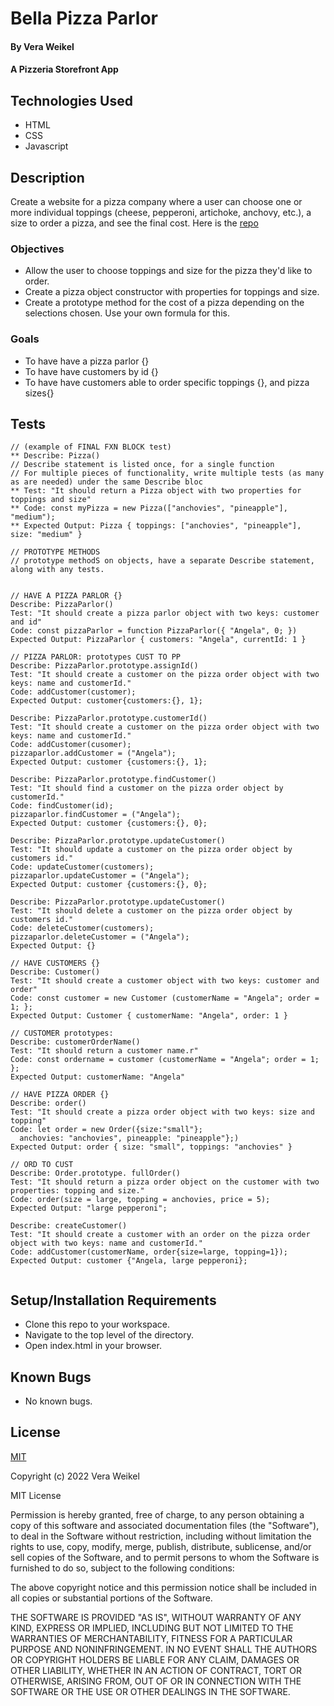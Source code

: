 
# Bella Pizza Parlor

#### By Vera Weikel

#### A Pizzeria  Storefront App

## Technologies Used

* HTML 
* CSS 
* Javascript

## Description
Create a website for a pizza company where a user can choose one or more individual toppings (cheese, pepperoni, artichoke, anchovy, etc.), a size to order a pizza, and see the final cost. Here is the [repo](https://github.com/QuietEvolver/bella-pizza-parlor.git)

### Objectives 
* Allow the user to choose toppings and size for the pizza they'd like to order.
* Create a pizza object constructor with properties for toppings and size.
* Create a prototype method for the cost of a pizza depending on the selections chosen. Use your own formula for this.

### Goals
- To have have a pizza parlor {}
- To have have customers by id {}
- To have have customers able to order specific toppings {}, and pizza sizes{}

## Tests
```
// (example of FINAL FXN BLOCK test)
** Describe: Pizza()           
// Describe statement is listed once, for a single function
// For multiple pieces of functionality, write multiple tests (as many as are needed) under the same Describe bloc
** Test: "It should return a Pizza object with two properties for toppings and size"
** Code: const myPizza = new Pizza(["anchovies", "pineapple"], "medium");
** Expected Output: Pizza { toppings: ["anchovies", "pineapple"], size: "medium" }

// PROTOTYPE METHODS
// prototype methodS on objects, have a separate Describe statement, along with any tests.


// HAVE A PIZZA PARLOR {}
Describe: PizzaParlor()           
Test: "It should create a pizza parlor object with two keys: customer and id"
Code: const pizzaParlor = function PizzaParlor({ "Angela", 0; }) 
Expected Output: PizzaParlor { customers: "Angela", currentId: 1 }

// PIZZA PARLOR: prototypes CUST TO PP
Describe: PizzaParlor.prototype.assignId()           
Test: "It should create a customer on the pizza order object with two keys: name and customerId."
Code: addCustomer(customer);
Expected Output: customer{customers:{}, 1};

Describe: PizzaParlor.prototype.customerId()           
Test: "It should create a customer on the pizza order object with two keys: name and customerId."
Code: addCustomer(cusomer);
pizzaparlor.addCustomer = ("Angela");
Expected Output: customer {customers:{}, 1};
 
Describe: PizzaParlor.prototype.findCustomer()           
Test: "It should find a customer on the pizza order object by customerId."
Code: findCustomer(id);
pizzaparlor.findCustomer = ("Angela");
Expected Output: customer {customers:{}, 0};

Describe: PizzaParlor.prototype.updateCustomer()           
Test: "It should update a customer on the pizza order object by customers id."
Code: updateCustomer(customers);
pizzaparlor.updateCustomer = ("Angela");
Expected Output: customer {customers:{}, 0};

Describe: PizzaParlor.prototype.updateCustomer()           
Test: "It should delete a customer on the pizza order object by customers id."
Code: deleteCustomer(customers);
pizzaparlor.deleteCustomer = ("Angela");
Expected Output: {}

// HAVE CUSTOMERS {}
Describe: Customer()           
Test: "It should create a customer object with two keys: customer and order"
Code: const customer = new Customer (customerName = "Angela"; order = 1; };
Expected Output: Customer { customerName: "Angela", order: 1 }

// CUSTOMER prototypes:
Describe: customerOrderName()
Test: "It should return a customer name.r"
Code: const ordername = customer (customerName = "Angela"; order = 1; };
Expected Output: customerName: "Angela" 

// HAVE PIZZA ORDER {}
Describe: order()           
Test: "It should create a pizza order object with two keys: size and topping"
Code: let order = new Order({size:"small"}; 
  anchovies: "anchovies", pineapple: "pineapple"};)
Expected Output: order { size: "small", toppings: "anchovies" }

// ORD TO CUST
Describe: Order.prototype. fullOrder()           
Test: "It should return a pizza order object on the customer with two properties: topping and size."
Code: order(size = large, topping = anchovies, price = 5);
Expected Output: "large pepperoni";

Describe: createCustomer()           
Test: "It should create a customer with an order on the pizza order object with two keys: name and customerId."
Code: addCustomer(customerName, order{size=large, topping=1});
Expected Output: customer {"Angela, large pepperoni};
 
```
## Setup/Installation Requirements

* Clone this repo to your workspace.
* Navigate to the top level of the directory.
* Open index.html in your browser.

## Known Bugs

* No known bugs.

## License

[MIT](https://choosealicense.com/licenses/mit/)

Copyright (c) 2022 Vera Weikel

MIT License

Permission is hereby granted, free of charge, to any person obtaining a copy
of this software and associated documentation files (the "Software"), to deal
in the Software without restriction, including without limitation the rights
to use, copy, modify, merge, publish, distribute, sublicense, and/or sell
copies of the Software, and to permit persons to whom the Software is
furnished to do so, subject to the following conditions:

The above copyright notice and this permission notice shall be included in all
copies or substantial portions of the Software.

THE SOFTWARE IS PROVIDED "AS IS", WITHOUT WARRANTY OF ANY KIND, EXPRESS OR
IMPLIED, INCLUDING BUT NOT LIMITED TO THE WARRANTIES OF MERCHANTABILITY,
FITNESS FOR A PARTICULAR PURPOSE AND NONINFRINGEMENT. IN NO EVENT SHALL THE
AUTHORS OR COPYRIGHT HOLDERS BE LIABLE FOR ANY CLAIM, DAMAGES OR OTHER
LIABILITY, WHETHER IN AN ACTION OF CONTRACT, TORT OR OTHERWISE, ARISING FROM,
OUT OF OR IN CONNECTION WITH THE SOFTWARE OR THE USE OR OTHER DEALINGS IN THE
SOFTWARE.